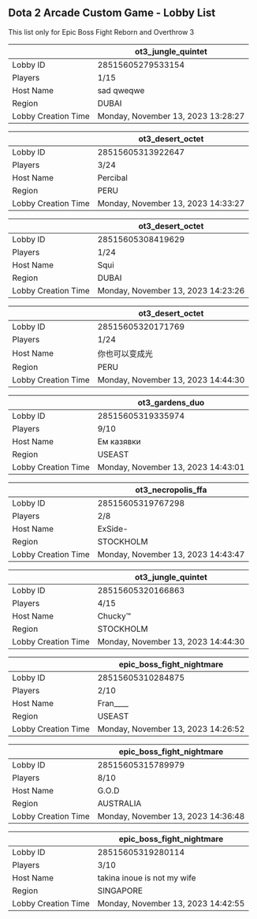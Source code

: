 ## Dota 2 Arcade Custom Game - Lobby List

This list only for Epic Boss Fight Reborn and Overthrow 3

|  | ot3_jungle_quintet |
| ------ | ------ |
| Lobby ID | 28515605279533154 |
| Players | 1/15 |
| Host Name | sad qweqwe |
| Region | DUBAI |
| Lobby Creation Time | Monday, November 13, 2023 13:28:27 |


|  | ot3_desert_octet |
| ------ | ------ |
| Lobby ID | 28515605313922647 |
| Players | 3/24 |
| Host Name | Percibal |
| Region | PERU |
| Lobby Creation Time | Monday, November 13, 2023 14:33:27 |


|  | ot3_desert_octet |
| ------ | ------ |
| Lobby ID | 28515605308419629 |
| Players | 1/24 |
| Host Name | Squi |
| Region | DUBAI |
| Lobby Creation Time | Monday, November 13, 2023 14:23:26 |


|  | ot3_desert_octet |
| ------ | ------ |
| Lobby ID | 28515605320171769 |
| Players | 1/24 |
| Host Name | 你也可以变成光 |
| Region | PERU |
| Lobby Creation Time | Monday, November 13, 2023 14:44:30 |


|  | ot3_gardens_duo |
| ------ | ------ |
| Lobby ID | 28515605319335974 |
| Players | 9/10 |
| Host Name | Ем казявки |
| Region | USEAST |
| Lobby Creation Time | Monday, November 13, 2023 14:43:01 |


|  | ot3_necropolis_ffa |
| ------ | ------ |
| Lobby ID | 28515605319767298 |
| Players | 2/8 |
| Host Name | ExSide- |
| Region | STOCKHOLM |
| Lobby Creation Time | Monday, November 13, 2023 14:43:47 |


|  | ot3_jungle_quintet |
| ------ | ------ |
| Lobby ID | 28515605320166863 |
| Players | 4/15 |
| Host Name | Chucky™ |
| Region | STOCKHOLM |
| Lobby Creation Time | Monday, November 13, 2023 14:44:30 |


|  | epic_boss_fight_nightmare |
| ------ | ------ |
| Lobby ID | 28515605310284875 |
| Players | 2/10 |
| Host Name | Fran____ |
| Region | USEAST |
| Lobby Creation Time | Monday, November 13, 2023 14:26:52 |


|  | epic_boss_fight_nightmare |
| ------ | ------ |
| Lobby ID | 28515605315789979 |
| Players | 8/10 |
| Host Name | 󠀡󠀡G.O.D |
| Region | AUSTRALIA |
| Lobby Creation Time | Monday, November 13, 2023 14:36:48 |


|  | epic_boss_fight_nightmare |
| ------ | ------ |
| Lobby ID | 28515605319280114 |
| Players | 3/10 |
| Host Name | takina inoue is not my wife |
| Region | SINGAPORE |
| Lobby Creation Time | Monday, November 13, 2023 14:42:55 |


